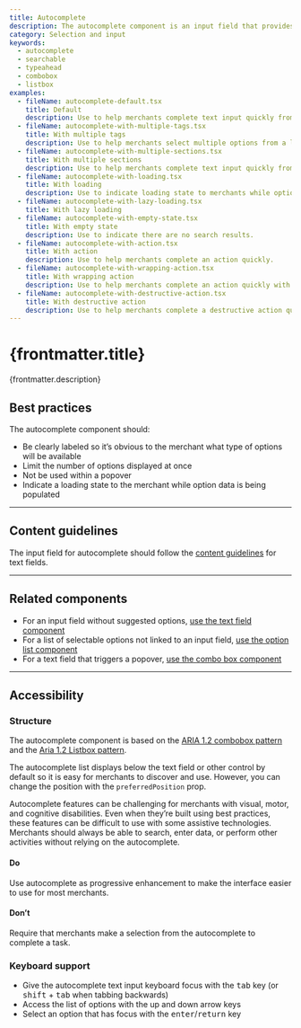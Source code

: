 ```yaml
---
title: Autocomplete
description: The autocomplete component is an input field that provides selectable suggestions as a merchant types into it. It allows merchants to quickly search through and select from large collections of options. It's a convenience wrapper around the `Combobox` and `Listbox` components with minor UI differences.
category: Selection and input
keywords:
  - autocomplete
  - searchable
  - typeahead
  - combobox
  - listbox
examples:
  - fileName: autocomplete-default.tsx
    title: Default
    description: Use to help merchants complete text input quickly from a list of options.
  - fileName: autocomplete-with-multiple-tags.tsx
    title: With multiple tags
    description: Use to help merchants select multiple options from a list curated by the text input.
  - fileName: autocomplete-with-multiple-sections.tsx
    title: With multiple sections
    description: Use to help merchants complete text input quickly from a multiple sections list of options.
  - fileName: autocomplete-with-loading.tsx
    title: With loading
    description: Use to indicate loading state to merchants while option data is processing.
  - fileName: autocomplete-with-lazy-loading.tsx
    title: With lazy loading
  - fileName: autocomplete-with-empty-state.tsx
    title: With empty state
    description: Use to indicate there are no search results.
  - fileName: autocomplete-with-action.tsx
    title: With action
    description: Use to help merchants complete an action quickly.
  - fileName: autocomplete-with-wrapping-action.tsx
    title: With wrapping action
    description: Use to help merchants complete an action quickly with wrapping lines of text.
  - fileName: autocomplete-with-destructive-action.tsx
    title: With destructive action
    description: Use to help merchants complete a destructive action quickly.
---
```


# {frontmatter.title}

<Lede>{frontmatter.description}</Lede>

<Examples />

<Props componentName={frontmatter.title} />

## Best practices

The autocomplete component should:

- Be clearly labeled so it’s obvious to the merchant what type of options will be available
- Limit the number of options displayed at once
- Not be used within a popover
- Indicate a loading state to the merchant while option data is being populated

---

## Content guidelines

The input field for autocomplete should follow the [content guidelines](https://polaris.shopify.com/components/selection-and-input/text-field) for text fields.

---

## Related components

- For an input field without suggested options, [use the text field component](https://polaris.shopify.com/components/selection-and-input/text-field)
- For a list of selectable options not linked to an input field, [use the option list component](https://polaris.shopify.com/components/option-list)
- For a text field that triggers a popover, [use the combo box component](https://polaris.shopify.com/components/combobox)

---

## Accessibility

### Structure

The autocomplete component is based on the [ARIA 1.2 combobox pattern](https://www.w3.org/TR/wai-aria-practices-1.1/#combobox) and the [Aria 1.2 Listbox pattern](https://www.w3.org/TR/wai-aria-practices-1.2/#Listbox).

The autocomplete list displays below the text field or other control by default so it is easy for merchants to discover and use. However, you can change the position with the `preferredPosition` prop.

Autocomplete features can be challenging for merchants with visual, motor, and cognitive disabilities. Even when they’re built using best practices, these features can be difficult to use with some assistive technologies. Merchants should always be able to search, enter data, or perform other activities without relying on the autocomplete.

<DoDont>

#### Do

Use autocomplete as progressive enhancement to make the interface easier to use for most merchants.

#### Don’t

Require that merchants make a selection from the autocomplete to complete a task.

</DoDont>

### Keyboard support

- Give the autocomplete text input keyboard focus with the <kbd>tab</kbd> key (or <kbd>shift</kbd> + <kbd>tab</kbd> when tabbing backwards)
- Access the list of options with the up and down arrow keys
- Select an option that has focus with the <kbd>enter</kbd>/<kbd>return</kbd> key

